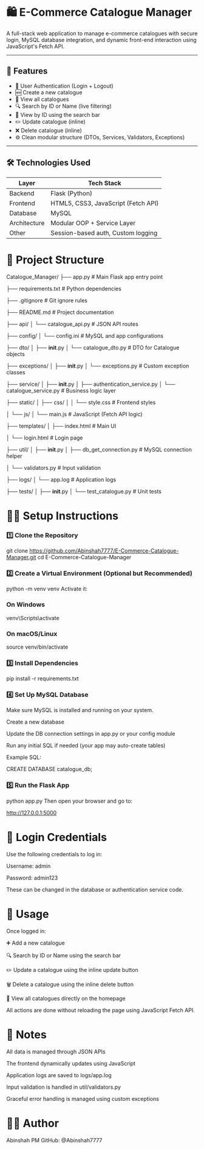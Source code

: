 # 🛍️ E-Commerce Catalogue Manager

A full-stack web application to manage e-commerce catalogues with secure login, MySQL database integration, and dynamic front-end interaction using JavaScript's Fetch API.

---

## 🚀 Features

- 🔐 User Authentication (Login + Logout)
- 🆕 Create a new catalogue
- 📄 View all catalogues
- 🔍 Search by ID or Name (live filtering)
- 🧾 View by ID using the search bar
- ✏️ Update catalogue (inline)
- ❌ Delete catalogue (inline)
- ⚙️ Clean modular structure (DTOs, Services, Validators, Exceptions)

---

## 🛠️ Technologies Used

| Layer        | Tech Stack                         |
|--------------|------------------------------------|
| Backend      | Flask (Python)                     |
| Frontend     | HTML5, CSS3, JavaScript (Fetch API)|
| Database     | MySQL                              |
| Architecture | Modular OOP + Service Layer        |
| Other        | Session-based auth, Custom logging |

# 📁 Project Structure

Catalogue_Manager/
├── app.py                    # Main Flask app entry point

├── requirements.txt          # Python dependencies

├── .gitignore                # Git ignore rules

├── README.md                 # Project documentation

├── api/
│   └── catalogue_api.py      # JSON API routes

├── config/
│   └── config.ini            # MySQL and app configurations

├── dto/
│   ├── __init__.py
│   └── catalogue_dto.py      # DTO for Catalogue objects

├── exceptions/
│   ├── __init__.py
│   └── exceptions.py         # Custom exception classes

├── service/
│   ├── __init__.py
│   ├── authentication_service.py
│   └── catalogue_service.py  # Business logic layer

├── static/
│   ├── css/
│   │   └── style.css         # Frontend styles

│   └── js/
│       └── main.js           # JavaScript (Fetch API logic)

├── templates/
│   ├── index.html            # Main UI

│   └── login.html            # Login page

├── util/
│   ├── __init__.py
│   ├── db_get_connection.py  # MySQL connection helper

│   └── validators.py         # Input validation

├── logs/
│   └── app.log               # Application logs

├── tests/
│   ├── __init__.py
│   └── test_catalogue.py     # Unit tests



# 🧑‍💻 Setup Instructions
### 1️⃣ Clone the Repository
git clone https://github.com/Abinshah7777/E-Commerce-Catalogue-Manager.git
cd E-Commerce-Catalogue-Manager

### 2️⃣ Create a Virtual Environment (Optional but Recommended)

python -m venv venv
Activate it:
### On Windows

venv\Scripts\activate

### On macOS/Linux

source venv/bin/activate

### 3️⃣ Install Dependencies

pip install -r requirements.txt
### 4️⃣ Set Up MySQL Database

Make sure MySQL is installed and running on your system.

Create a new database 

Update the DB connection settings in app.py or your config module

Run any initial SQL if needed (your app may auto-create tables)

Example SQL:

CREATE DATABASE catalogue_db;

### 5️⃣ Run the Flask App

python app.py
Then open your browser and go to:

http://127.0.0.1:5000

# 🔐 Login Credentials

Use the following credentials to log in:

Username: admin

Password: admin123

These can be changed in the database or authentication service code.

# 🧪 Usage

Once logged in:

➕ Add a new catalogue

🔍 Search by ID or Name using the search bar

✏️ Update a catalogue using the inline update button

🗑️ Delete a catalogue using the inline delete button

📜 View all catalogues directly on the homepage

All actions are done without reloading the page using JavaScript Fetch API.

# 📝 Notes

All data is managed through JSON APIs

The frontend dynamically updates using JavaScript

Application logs are saved to logs/app.log

Input validation is handled in util/validators.py

Graceful error handling is managed using custom exceptions

# 👨‍💻 Author

Abinshah PM
GitHub: @Abinshah7777

